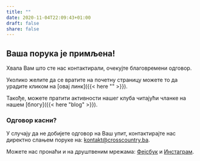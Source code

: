 ```yaml
---
title: ""
date: 2020-11-04T22:09:43+01:00
draft: false
share: false
---
```


## Ваша порука је примљена!

Хвала Вам што сте нас контактирали, очекујте благовремени одговор.

Уколико желите да се вратите на почетну страницу можете то да урадите кликом на [овај линк]({{< here "" >}}).

Такође, можете пратити активности нашег клубa читајући чланке на нашем [блогу]({{< here "blog" >}}).


### Одговор касни?

У случају да не добијете одговор на Ваш упит, контактирајте нас директно слањем поруке на: [kontakt@crosscountry.ba](mailto:kontakt@crosscountry.ba).

Можете нас пронаћи и на друштвеним мрежама: [Фејсбук](https://facebook.com/paraglidingbanjaluka) и [Инстаграм](https://instagram.com/crosscountry.ba).

